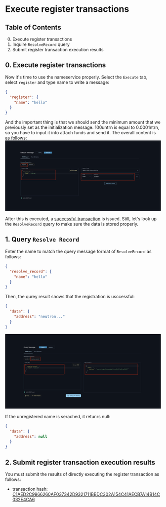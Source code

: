 # Execute register transactions
## Table of Contents
0. Execute register transactions
1. Inquire `ResolveRecord` query
2. Submit register transaction execution results

## 0. Execute register transactions
Now it's time to use the nameservice properly. Select the `Execute` tab, select `register` and type name to write a message:
```json
{
  "register": {
    "name": "hello"
  }
}
```

And the important thing is that we should send the minimum amount that we previously set as the initialization message. 100untrn is equal to 0.0001ntrn, so you have to input it into attach funds and send it. The overall content is as follows:
![](./assets/33a_contract_register_execute.png)

After this is executed, a [successful transaction](https://neutron.celat.one/pion-1/txs/B0D62692B1ACCBAD92DD040DC3F8B3746BF53A398A567AA67854351BEE6A65) is issued. Still, let's look up the `ResolveRecord` query to make sure the data is stored properly.

## 1. Query `Resolve Record`
Enter the name to match the query message format of `ResolveRecord` as follows:
```json
{
  "resolve_record": {
    "name": "hello"
  }
}
```

Then, the qurey result shows that the registration is usccessful:
```json
{
  "data": {
    "address": "neutron..."
  }
}
```

![](./assets/33a_contract_resolverecord_query.png)


If the unregistered name is serached, it retunrs null:
```json
{
  "data": {
    "address": null
  }
}
```

## 2. Submit register transaction execution results
You must submit the results of directly executing the register transaction as follows:
- transaction hash: [C1AED2C9966260AF037342D9321711BBDC302A154C41AECB7A14B14C032E4CA6](https://neutron.celat.one/pion-1/txs/C1AED2C9966260AF037342D9321711BBDC302A154C41AECB7A14B14C032E4CA6)